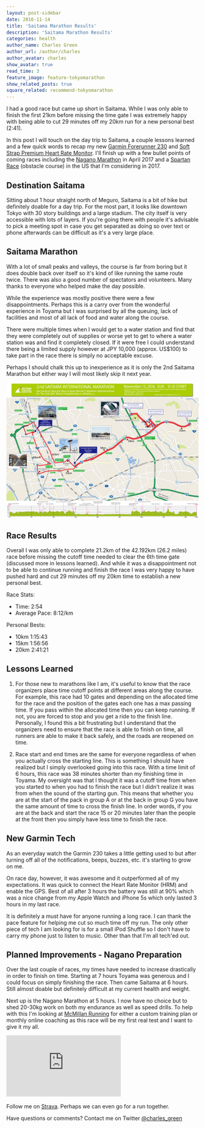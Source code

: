 ```yaml
---
layout: post-sidebar
date: 2016-11-14
title: 'Saitama Marathon Results'
description: 'Saitama Marathon Results'
categories: health
author_name: Charles Green
author_url: /author/charles
author_avatar: charles
show_avatar: true
read_time: 3
feature_image: feature-tokyomarathon
show_related_posts: true
square_related: recommend-tokyomarathon
---
```


I had a good race but came up short in Saitama. While I was only able to finish the first 21km before missing the time gate I was extremely happy with being able to cut 29 minutes off my 20km run for a new personal best (2:41).

In this post I will touch on the day trip to Saitama, a couple lessons learned and a few quick words to recap my new [Garmin Forerunner 230](https://buy.garmin.com/en-US/US/into-sports/running/forerunner-230/prod523893.html) and [Soft Strap Premium Heart Rate Monitor](https://buy.garmin.com/en-US/US/shop-by-accessories/fitness-sensors/soft-strap-premium-heart-rate-monitor/prod15490_010-10997-07.html). I'll finish up with a few bullet points of coming races including the [Nagano Marathon](http://www.naganomarathon.gr.jp) in April 2017 and a [Spartan Race](https://www.spartan.com/) (obstacle course) in the US that I'm considering in 2017.


## Destination Saitama

Sitting about 1 hour straight north of Meguro, Saitama is a bit of hike but definitely doable for a day trip. For the most part, it looks like downtown Tokyo with 30 story buildings and a large stadium. The city itself is very accessible with lots of layers. If you're going there with people it's advisable to pick a meeting spot in case you get separated as doing so over text or phone afterwards can be difficult as it's a very large place.


## Saitama Marathon

With a lot of small peaks and valleys, the course is far from boring but it does double back over itself so it's kind of like running the same route twice. There was also a good number of spectators and volunteers. Many thanks to everyone who helped make the day possible.

While the experience was mostly positive there were a few disappointments.  Perhaps this is a carry over from the wonderful  experience in Toyama but I was surprised by all the queuing, lack of facilities and most of all lack of food and water along the course.  

There were multiple times when I would get to a water station and find that they were completely out of supplies or worse yet to get to where a water station was and find it completely closed.  If it were free I could understand there being a limited supply however at JPY 10,000 (approx. US$100) to take part in the race there is simply no acceptable excuse.

Perhaps I should chalk this up to inexperience as it is only the 2nd Saitama Marathon but either way I will most likely skip it next year.


![Saitama International Marathon 2016](/img/2016-11-14-saitama-marathon.jpg)


## Race Results

Overall I was only able to complete 21.2km of the 42.192km (26.2 miles) race before missing the cutoff time needed to clear the 6th time gate (discussed more in lessons learned). And while it was a disappointment not to be able to continue running and finish the race I was very happy to have pushed hard and cut 29 minutes off my 20km time to establish a new personal best.

Race Stats:  
- Time: 2:54
- Average Pace: 8:12/km

Personal Bests:  
- 10km 1:15:43  
- 15km 1:56:56  
- 20km 2:41:21  


## Lessons Learned

1. For those new to marathons like I am, it's useful to know that the race organizers place time cutoff points at different areas along the course. For example, this race had 10 gates and depending on the allocated time for the race and the position of the gates each one has a max passing time. If you pass within the allocated time then you can keep running. If not, you are forced to stop and you get a ride to the finish line. Personally, I found this a bit frustrating but I understand that the organizers need to ensure that the race is able to finish on time, all runners are able to make it back safely, and the roads are reopened on time.  

2. Race start and end times are the same for everyone regardless of when you actually cross the starting line. This is something I should have realized but I simply overlooked going into this race. With a time limit of 6 hours, this race was 38 minutes shorter than my finishing time in Toyama. My oversight was that I thought it was a cutoff time from when you started to when you had to finish the race but I didn't realize it was from when the sound of the starting gun. This means that whether you are at the start of the pack in group A or at the back in group G you have the same amount of time to cross the finish line. In order words, if you are at the back and start the race 15 or 20 minutes later than the people at the front then you simply have less time to finish the race.


## New Garmin Tech

As an everyday watch the Garmin 230 takes a little getting used to but after turning off all of the notifications, beeps, buzzes, etc. it's starting to grow on me.

On race day, however, it was awesome and it outperformed all of my expectations. It was quick to connect the Heart Rate Monitor (HRM) and enable the GPS. Best of all after 3 hours the battery was still at 90% which was a nice change from my Apple Watch and iPhone 5s which only lasted 3 hours in my last race.

It is definitely a must have for anyone running a long race. I can thank the pace feature for helping me cut so much time off my run. The only other piece of tech I am looking for is for a small iPod Shuffle so I don't have to carry my phone just to listen to music. Other than that I'm all tech'ed out.


## Planned Improvements - Nagano Preparation

Over the last couple of races, my times have needed to increase drastically in order to finish on time. Starting at 7 hours Toyama was generous and I could focus on simply finishing the race. Then came Saitama at 6 hours. Still almost doable but definitely difficult at my current health and weight.

Next up is the Nagano Marathon at 5 hours. I now have no choice but to shed 20-30kg work on both my endurance as well as speed drills. To help with this I'm looking at [McMillan Running](https://www.mcmillanrunning.com/) for either a custom training plan or monthly online coaching as this race will be my first real test and I want to give it my all.


<iframe height='160' width='300' frameborder='0' allowtransparency='true' scrolling='no' src='https://www.strava.com/athletes/16169520/activity-summary/466fe07ddb7b0e1843700f67f3ecceee223a2595'></iframe>

<br/>


Follow me on [Strava](http://strava.com/athletes/16169520). Perhaps we can even go for a run together.

Have questions or comments? Contact me on Twitter [@charles_green](https://twitter.com/charles_green)
